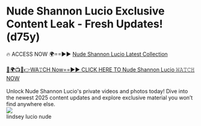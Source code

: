 # Nude Shannon Lucio Exclusive Content Leak - Fresh Updates! (d75y)

🔥 ACCESS NOW 🌍==►► <a href="https://tinyurl.com/2mz8nhtm" rel="nofollow">Nude Shannon Lucio Latest Collection</a>
<br><br>
[🔴🌍📺📱👉WA𝚃CH Now==►► CLICK HERE TO Nude Shannon Lucio 𝚆𝙰𝚃𝙲𝙷 NOW](https://tinyurl.com/2mz8nhtm)
<br><br>
Unlock Nude Shannon Lucio's private videos and photos today! Dive into the newest 2025 content updates and explore exclusive material you won’t find anywhere else.
<br>
<a href="https://tinyurl.com/2mz8nhtm" rel="nofollow" data-target="animated-image.originalLink"><img src="https://camo.githubusercontent.com/8a4f000d20f83aca3bf7ec5f350d767afa0574a8a352519fd8cfa583a6f93a33/68747470733a2f2f692e696d6775722e636f6d2f644a486b345a712e676966" data-canonical-src="https://i.imgur.com/dJHk4Zq.gif" style="max-width: 100%; display: inline-block;" data-target="animated-image.originalImage"></a>
<br>
lindsey lucio nude